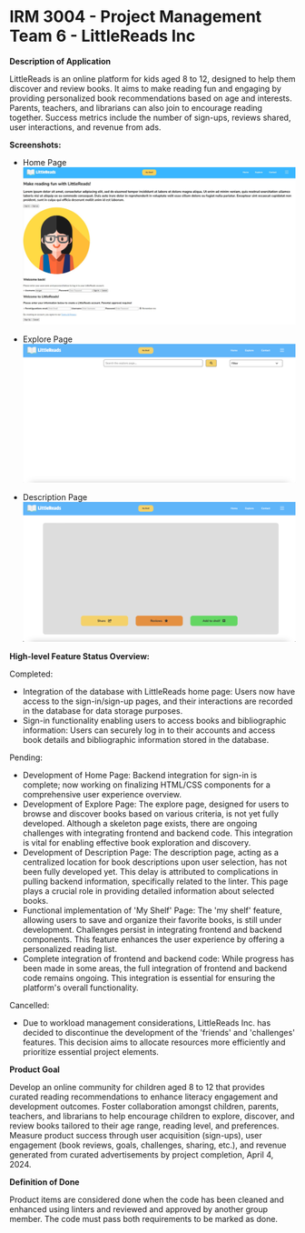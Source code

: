 # IRM 3004 - Project Management Team 6 - LittleReads Inc

**Description of Application**

LittleReads is an online platform for kids aged 8 to 12,
designed to help them discover and review books.
It aims to make reading fun and engaging by providing
personalized book recommendations based on age and interests.
Parents, teachers, and librarians can also join to encourage reading together.
Success metrics include the number of sign-ups, reviews shared,
user interactions, and revenue from ads.

**Screenshots:**

- Home Page
![Home Page](Images/Home%20Page.jpg)

- Explore Page
![Explore Page](Images/Explore%20Page.png)

- Description Page
![Description Page](Images/Description%20Page.png)

**High-level Feature Status Overview:**

Completed:

- Integration of the database with LittleReads home page:
Users now have access to the sign-in/sign-up pages,
and their interactions are recorded in the database for data storage purposes.
- Sign-in functionality enabling users to access books and bibliographic information:
Users can securely log in to their accounts and access book details and
bibliographic information stored in the database.

Pending:

- Development of Home Page: Backend integration for sign-in is complete;
now working on finalizing HTML/CSS components for a comprehensive user experience overview.
- Development of Explore Page: The explore page,
designed for users to browse and discover books based on various criteria, is not yet fully developed.
Although a skeleton page exists, there are ongoing challenges with integrating frontend and backend code.
This integration is vital for enabling effective book exploration and discovery.
- Development of Description Page: The description page,
acting as a centralized location for book descriptions upon user selection, has not been fully developed yet.
This delay is attributed to complications in pulling backend information, specifically related to the linter.
This page plays a crucial role in providing detailed information about selected books.
- Functional implementation of 'My Shelf' Page:
The 'my shelf' feature, allowing users to save and organize their favorite books, is still under development.
Challenges persist in integrating frontend and backend components.
This feature enhances the user experience by offering a personalized reading list.
- Complete integration of frontend and backend code: While progress has been made in some areas,
the full integration of frontend and backend code remains ongoing.
This integration is essential for ensuring the platform's overall functionality.

Cancelled:

- Due to workload management considerations, LittleReads Inc. has decided to discontinue the development of the
'friends' and 'challenges' features.
This decision aims to allocate resources more efficiently and prioritize essential project elements.

**Product Goal**

Develop an online community for children aged 8 to 12 that provides
curated reading recommendations to enhance literacy engagement and development outcomes.
Foster collaboration amongst children, parents, teachers, and librarians to help encourage
children to explore, discover, and review books tailored to their age range, reading level, and preferences.
Measure product success through user acquisition (sign-ups), user engagement (book reviews, goals, challenges, sharing, etc.),
and revenue generated from curated advertisements by project completion, April 4, 2024.

**Definition of Done**

Product items are considered done when the code has been cleaned and enhanced using linters
and reviewed and approved by another group member. The code must pass both requirements to be marked as done.


